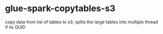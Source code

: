 # glue-spark-copytables-s3
copy data from list of tables to s3; splits the large tables into multiple thread if its GUID
